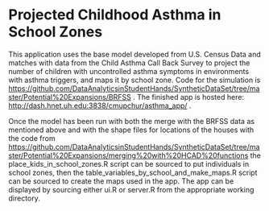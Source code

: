 # Projected Childhood Asthma in School Zones

This application uses the base model developed from U.S. Census Data and matches with data from the Child Asthma Call Back Survey to project the number of children with uncontrolled asthma symptoms in environments with asthma triggers, and maps it by school zone. Code for the simulation is https://github.com/DataAnalyticsinStudentHands/SyntheticDataSet/tree/master/Potential%20Expansions/BRFSS . The finished app is hosted here: http://dash.hnet.uh.edu:3838/cmupchur/asthma_app/ .

Once the model has been run with both the merge with the BRFSS data as mentioned above and with the shape files for locations of the houses with the code from https://github.com/DataAnalyticsinStudentHands/SyntheticDataSet/tree/master/Potential%20Expansions/merging%20with%20HCAD%20functions the place_kids_in_school_zones.R script can be sourced to put individuals in school zones, then the table_variables_by_school_and_make_maps.R script can be sourced to create the maps used in the app. The app can be displayed by sourcing either ui.R or server.R from the appropriate working directory.

